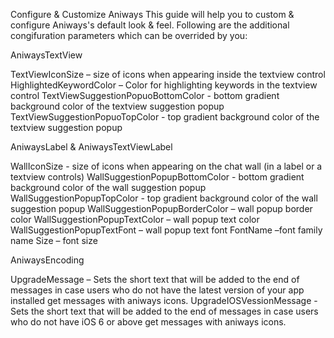 Configure & Customize Aniways
This guide will help you to custom & configure Aniways's default look & feel.
Following are the additional congifuration parameters which can be overrided by you:

AniwaysTextView

TextViewIconSize – size of icons when appearing inside the textview control
HighlightedKeywordColor – Color for highlighting keywords in the textview control
TextViewSuggestionPopuoBottomColor - bottom gradient background color of the textview suggestion popup
TextViewSuggestionPopuoTopColor - top gradient background  color of the textview suggestion popup


AniwaysLabel & AniwaysTextViewLabel

WallIconSize - size of icons when appearing on the chat wall (in a label or a textview controls)
WallSuggestionPopupBottomColor - bottom gradient background color of the wall suggestion popup
WallSuggestionPopupTopColor - top gradient background color of the wall suggestion popup
WallSuggestionPopupBorderColor – wall popup border color
WallSuggestionPopupTextColor – wall popup text color
WallSuggestionPopupTextFont – wall popup text font
FontName –font family name
Size – font size


AniwaysEncoding

UpgradeMessage – Sets the short text that will be added to the end of messages in case users who do not have the latest version of your app installed get messages with aniways icons.
UpgradeIOSVessionMessage - Sets the short text that will be added to the end of messages in case users who do not have iOS 6 or above get messages with aniways icons.


